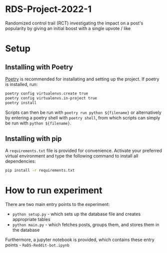 # RDS-Project-2022-1

Randomized control trail (RCT) investigating the impact on a post's popularity by giving an initial boost with a single upvote / like

# Setup
## Installing with Poetry
[Poetry](https://github.com/python-poetry/poetry) is recommended for installating and setting up the project. If poetry is installed, run:

```bash
poetry config virtualenvs.create true
poetry config virtualenvs.in-project true
poetry install
```

Scripts can then be run with `poetry run python ${filename}` or alternatively by entering a poetry shell with `poetry shell`, from which scripts can simply be run with `python ${filename}`. 

## Installing with pip
A `requirements.txt` file is provided for convenience. Activate your preferred virtual environment and type the following command to install all dependencies:

```bash
pip install -r requirements.txt	
```

# How to run experiment
There are two main entry points to the experiment:
- `python setup.py` - which sets up the database file and creates appropriate tables
- `python main.py` - which fetches posts, groups them, and stores them in the database

Furthermore, a jupyter notebook is provided, which contains these entry points - `RoDS-Reddit-bot.ipynb`
